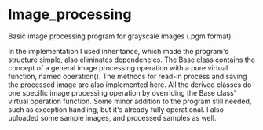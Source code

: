 # Image_processing
Basic image processing program for grayscale images (.pgm format).

In the implementation I used inheritance, which made the program's structure simple, also eliminates dependencies. The Base class contains the concept of a general image processing operation with a pure virtual function, named operation(). The methods for read-in process and saving the processed image are also implemented here. All the derived classes do one specific image processing operation by overriding the Base class' virtual operation function. Some minor addition to the program still needed, such as exception handling, but it's already fully operational. I also uploaded some sample images, and processed samples as well.
